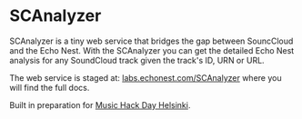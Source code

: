# SCAnalyzer
SCAnalyzer is a tiny web service that bridges the gap between SouncCloud and the Echo Nest. With the SCAnalyzer you can get the detailed Echo Nest analysis for any SoundCloud track given the track's ID, URN or URL.

The web service is staged at: [labs.echonest.com/SCAnalyzer](http://labs.echonest.com/SCAnalyzer) where you will find the full docs.

Built in preparation for [Music Hack Day Helsinki](http://helsinki.musichackday.org).